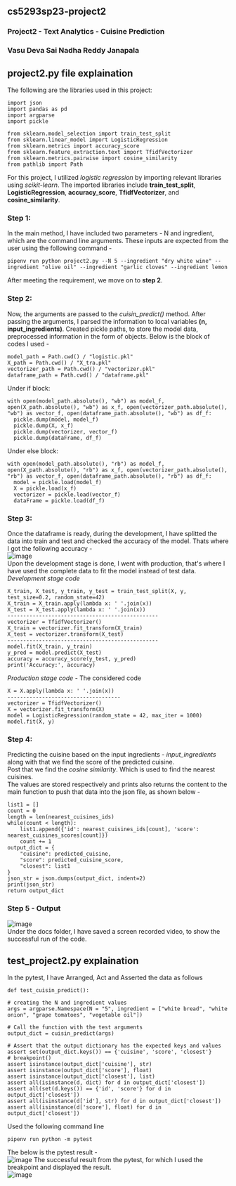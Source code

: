## cs5293sp23-project2
### Project2 - Text Analytics - Cuisine Prediction
### Vasu Deva Sai Nadha Reddy Janapala
## project2.py file explaination
The following are the libraries used in this project:
```
import json
import pandas as pd
import argparse
import pickle

from sklearn.model_selection import train_test_split
from sklearn.linear_model import LogisticRegression
from sklearn.metrics import accuracy_score
from sklearn.feature_extraction.text import TfidfVectorizer
from sklearn.metrics.pairwise import cosine_similarity
from pathlib import Path
```

For this project, I utilized *logistic regression* by importing relevant libraries using *scikit-learn*. The imported libraries include **train_test_split**, **LogisticRegression**, **accuracy_score**, **TfidfVectorizer**, and **cosine_similarity**.

### Step 1:
In the main method, I have included two parameters - N and ingredient, which are the command line arguments. These inputs are expected from the user using the following command - 
```
pipenv run python project2.py --N 5 --ingredient "dry white wine" --ingredient "olive oil" --ingredient "garlic cloves" --ingredient lemon
```
After meeting the requirement, we move on to **step 2**.

### Step 2:
Now, the arguments are passed to the *cuisin_predict()* method. After passing the arguments, I parsed the information to local variables **(n, input_ingredients)**.
Created pickle paths, to store the model data, preprocessed information in the form of objects. Below is the block of codes I used - 
```
model_path = Path.cwd() / "logistic.pkl"
X_path = Path.cwd() / "X_tra.pkl"
vectorizer_path = Path.cwd() / "vectorizer.pkl"
dataframe_path = Path.cwd() / "dataframe.pkl"
```
Under if block:
```
with open(model_path.absolute(), "wb") as model_f, open(X_path.absolute(), "wb") as x_f, open(vectorizer_path.absolute(), "wb") as vector_f, open(dataframe_path.absolute(), "wb") as df_f:
  pickle.dump(model, model_f)
  pickle.dump(X, x_f)
  pickle.dump(vectorizer, vector_f)
  pickle.dump(dataFrame, df_f)
```
Under else block:
```
with open(model_path.absolute(), "rb") as model_f, open(X_path.absolute(), "rb") as x_f, open(vectorizer_path.absolute(), "rb") as vector_f, open(dataframe_path.absolute(), "rb") as df_f:
  model = pickle.load(model_f)
  X = pickle.load(x_f)
  vectorizer = pickle.load(vector_f)
  dataFrame = pickle.load(df_f)
```
### Step 3:
Once the dataframe is ready, during the development, I have splitted the data into train and test and checked the accuracy of the model. Thats where I got the following accuracy - <br>
![image](https://user-images.githubusercontent.com/102677891/234177510-332533b2-b01f-44f5-ad73-5889e75a8ea3.png)<br>
Upon the development stage is done, I went with production, that's where I have used the complete data to fit the model instead of test data.<br>
*Development stage code*
```
X_train, X_test, y_train, y_test = train_test_split(X, y, test_size=0.2, random_state=42)
X_train = X_train.apply(lambda x: ' '.join(x))
X_test = X_test.apply(lambda x: ' '.join(x))
------------------------------------------------
vectorizer = TfidfVectorizer()
X_train = vectorizer.fit_transform(X_train)
X_test = vectorizer.transform(X_test)
------------------------------------------------
model.fit(X_train, y_train)
y_pred = model.predict(X_test)
accuracy = accuracy_score(y_test, y_pred)
print('Accuracy:', accuracy)
```
*Production stage code* - The considered code
```
X = X.apply(lambda x: ' '.join(x))
------------------------------------
vectorizer = TfidfVectorizer()
X = vectorizer.fit_transform(X)
model = LogisticRegression(random_state = 42, max_iter = 1000)
model.fit(X, y)
```
### Step 4:
Predicting the cuisine based on the input ingredients - *input_ingredients* along with that we find the score of the predicted cuisine. <br>
Post that we find the *cosine similarity*. Which is used to find the nearest cuisines. <br>
The values are stored respectively and prints also returns the content to the main function to push that data into the json file, as shown below - <br>
```
list1 = []
count = 0
length = len(nearest_cuisines_ids)
while(count < length):
    list1.append({'id': nearest_cuisines_ids[count], 'score': nearest_cuisines_scores[count]})
    count += 1
output_dict = {
    "cuisine": predicted_cuisine,
    "score": predicted_cuisine_score,
    "closest": list1
}
json_str = json.dumps(output_dict, indent=2)
print(json_str)
return output_dict
```
### Step 5 - Output <br>
![image](https://user-images.githubusercontent.com/102677891/234186819-2c839cd5-2a95-40f7-9f23-5e7bf9826506.png) <br>
Under the docs folder, I have saved a screen recorded video, to show the successful run of the code.

## test_project2.py explaination
In the pytest, I have Arranged, Act and Asserted the data as follows
```
def test_cuisin_predict():

# creating the N and ingredient values
args = argparse.Namespace(N = "5", ingredient = ["white bread", "white onion", "grape tomatoes", "vegetable oil"])

# Call the function with the test arguments
output_dict = cuisin_predict(args)

# Assert that the output dictionary has the expected keys and values
assert set(output_dict.keys()) == {'cuisine', 'score', 'closest'}
# breakpoint()
assert isinstance(output_dict['cuisine'], str)
assert isinstance(output_dict['score'], float)
assert isinstance(output_dict['closest'], list)
assert all(isinstance(d, dict) for d in output_dict['closest'])
assert all(set(d.keys()) == {'id', 'score'} for d in output_dict['closest'])
assert all(isinstance(d['id'], str) for d in output_dict['closest'])
assert all(isinstance(d['score'], float) for d in output_dict['closest'])
```
Used the following command line
```
pipenv run python -m pytest
```
The below is the pytest result - <br>
![image](https://user-images.githubusercontent.com/102677891/234191392-30cbbeae-a56f-4365-afe8-d80873e983bb.png)
The successful result from the pytest, for which I used the breakpoint and displayed the result.<br>
![image](https://user-images.githubusercontent.com/102677891/234191136-f741578d-0933-4f1e-ba63-a1689d7c82f1.png)
